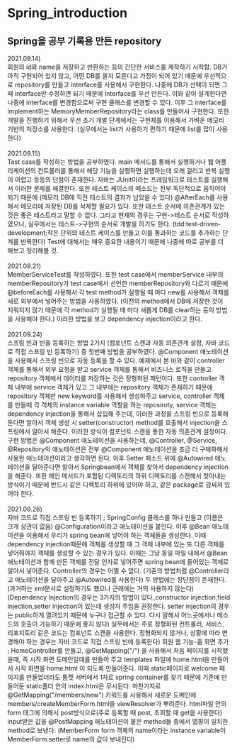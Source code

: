 # Spring_introduction
<h2>Spring을 공부 기록용 만든 repository</h2>

2021.09.14)<br> 회원의 id와 name을 저장하고 반환하는 등의 간단한 서비스를 제작하기 시작함. DB가 아직 구현되어 있지 않고, 어떤 DB를 쓸지 모른다고 가정이 되어 있기 때문에 우선적으로 repository를 만들고 interface를 사용해서 구현한다. 나중에 DB가 선택이 되면 그때 interface만 수정하면 되기 때문에 interface를 우선 만든다. 이와 같이 설계한다면 나중에 interface를 변경함으로써 구현 클래스를 변경할 수 있다. 이후 그 interface를 implement하는 MemoryMemberRepository라는 class를 만들어서 구현한다. 또한 개발을 진행하기 위해서 우선 초기 개발 단계에서는 구현체를 이용해서 가벼운 메모리 기반의 저장소를 사용한다. (실무에서는 list가 사용하기 편하기 때문에 list를 많이 사용한다)<br><br>
2021.09.15)<br> Test case를 작성하는 방법을 공부하였다. main 메서드를 통해서 실행하거나 웹 어플리케이션의 컨트롤러를 통해서 해당 기능을 실행하면 실행하는데 오래 걸리고 반복 실행이 어렵고 등등의 단점이 존재한다. 자바는 JUnit이라는 프레임워크로 테스트를 실행해서 이러한 문제를 해결한다. 또한 테스트 케이스의 메소드는 전부 독단적으로 움직어야 되기 때문에 (메모리 DB에 직전 테스트의 결과가 남았을 수 있다) @AfterEach를 사용해서 메모리에 저장된 DB를 삭제할 필요가 있다. 또한 테스트 순서에 의존관계가 있는 것은 좋은 테스트라고 말할 수 없다. 그리고 현재의 경우는 구현->테스트 순서로 작성하였으나, 실무에서는 테스트->구현의 순서로 개발을 하기도 한다. (tdd:test-driven-development;작은 단위의 테스트 케이스를 만들고 이를 통과하는 코드를 추가하는 단계를 반복한다) Test에 대해서는 매우 중요한 내용이기 때문에 나중에 따로 공부를 더 해보고 정리해볼 것.<br><br>
2021.09.21)<br> MemberServiceTest를 작성하였다. 또한 test case에서 memberService 내부의 memberRepository가 test case에서 선언한 memberRepository와 다르기 때문에 @beforeEach를 사용해서 각 test method가 실행될 때 마다 new를 사용해서 객체를 새로 외부에서 넣어주는 방법을 사용하였다. (이전의 method에서 DB에 저장한 것이 지워지지 않기 때문에 각 method가 실행될 때 마다 새롭게 DB를 clear하는 등의 방법을 사용해야 한다.) 이러한 방법을 보고 dependency injection이라고 한다.<br><br>
2021.09.24)<br> 스프링 빈과 빈을 등록하는 방법 2가지 (컴포넌트 스캔과 자동 의존관계 설정, 자바 코드로 직접 스프링 빈 등록하기) 중 첫번째 방법을 공부하였다. @Component 애노테이션을 사용해서 스프링 빈으로 자동 등록을 할 수 있다. 예제에서 본 바와 같이 controller 객체를 통해서 외부 요청을 받고 service 객체를 통해서 비즈니스 로직을 만들고 repository 객체에서 데이터를 저장하는 것은 정형화된 패턴이다. 또한 controller 객체 내부에 service 객체가 있고 그 내부에는 repository 객체가 존재하기 때문에 repository 객체만 new keyword를 사용해서 생성하주고 service, controller 객체를 만들때 각 객체의 instance variable 역할을 하는 reposiroty, service 객체는 dependency injection을 통해서 삽입해 주는데, 이러한 과정을 스프링 빈으로 등록해둔다면 알아서 객체 생성 시 setter(constructor) method를 호출해서 injection을 스프링에서 알아서 해준다. 이러한 방식이 컴포넌트 스캔을 통한 자동 의존관계 설정이다. 구현 방법은 @Component 애노테이션을 사용하는데, @Controller, @Service, @Repository의 애노테이션은 전부 @Component 애노테이션을 조금 더 구체화해서 사용한 애노테이션이라고 생각하면 된다. 이후 Setter 메소드 위에 @Autowired 애노테이션을 달아준다면 알아서 Springbean에서 객체를 찾아서 dependency injection을 해준다. 또한 메인 메서드가 포함된 디렉토리의 하위 디렉토리를 스캔해서 찾아내는 방식이기 때문에 반드시 같은 디렉토리 하위에 있어야 하고, 같은 package로 감싸져 있어야 한다.<br><br>
2021.09.26)<br> 자바 코드로 직접 스프링 빈 등록하기 ; SpringConfig 클래스를 하나 만들고 (이름은 크게 상관이 없음) @Configuration이라고 애노테이션을 붙인다. 이후 @Bean 애노테이션을 이용해서 우리가 spring bean에 넣어야 하는 객체들을 생성한다. 이때 dependency injection때문에 객체를 생성할 때 그 객체 내부에 있는 또 다른 객체를 넣어줘야지 객체를 생성할 수 있는 경우가 있다. 이때는 그냥 동일 파일 내에서 @Bean 애노테이션과 함께 만든 객체를 전달 인자로 넣어주면 spring bean에 들어있는 객체로 알아서 넣어준다. Controller의 경우는 어쩔 수 없다. (기존의 방법처럼 @Controller라고 애노테이션을 달아주고 @Autowired를 사용한다) 두 방법에는 장단점이 존재한다. (과거하는 xml문서로 설정하기도 했으나 근래에는 거의 사용하지 않는다) (Dependency Injection의 경우는 3가지의 방법이 있다_constructor injection,field injection,setter injection이 있는데 생성자 주입을 권장한다. setter injection의 경우는 public하게 열려있기 때문에 누구나 접근할 수 있다. 다시 말해서 어느곳에서나 메소드의 호출이 가능하기 때문에 좋지 않다) 실무에서는 주로 정형화된 컨트롤러, 서비스, 리포지토리 같은 코드는 컴포넌트 스캔을 사용한다. 정형화되지 않거나, 상황에 따라 변경해야 하는 경우는 자바 코드로 직접 스프링 빈에 등록한다)
회원 웹 기능-홈 화면 추가 ; HomeController를 만들고, @GetMapping("/") 을 사용해서 처음 페이지를 시작했을때, 즉 시작 화면 도메인일때를 만들어 주고 templates 파일에 home.html을 만들어서 시작 화면을 home.html 이 되도록 만들어준다. 이때 static페이지로 welcome 페이지를 만들었더라도 톰켓 서버에서 1차로 spring container를 찾기 때문에 기존에 만들어둔 static폴더 안의 index.html은 무시된다. 마찬가지로 @GetMapping("/members/new") 키워드를 사용해서 새로운 도메인에 members/createMemberForm.html을 viewResolver가 뿌려준다. html파일 안의 form 태그에 의해서 post방식으로(주로 등록할 때 post, 조회할 때 get을 사용한다) input받은 값을 @PostMapping 애노테이션이 붙은 method들 중에서 맵핑이 일치한 method로 보낸다. (MemberForm form 객체의 name이라는 instance variable이 MemberForm.setter로 name의 값이 보내진다)
